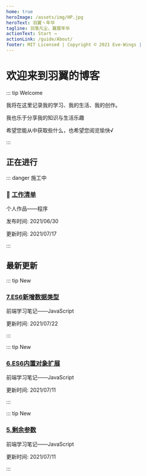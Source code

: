 ```yaml
---
home: true
heroImage: /assets/img/HP.jpg
heroText: 羽翼丶年华
tagline: 羽落凡尘，翼展年华
actionText: Start →
actionLink: /guide/About/
footer: MIT Licensed | Copyright © 2021 Eve-Wings |
---
```


# 欢迎来到羽翼的博客

::: tip Welcome

我将在这里记录我的学习、我的生活、我的创作。

我也乐于分享我的知识与生活乐趣

希望您能从中获取些什么，也希望您阅览愉快√

:::

## 正在进行

::: danger 施工中

### :construction: [工作清单](guide/personal-works/程序/工作清单/)

个人作品——程序

发布时间: 2021/06/30

更新时间: 2021/07/17

:::

## 最新更新

::: tip New

### [7.ES6新增数据类型](guide/fornt-end-learn/base/JavaScript/7.ES6新增数据类型)

前端学习笔记——JavaScript

更新时间: 2021/07/22

:::

::: tip New

### [6.ES6内置对象扩展](guide/fornt-end-learn/base/JavaScript/6.ES6内置对象扩展)

前端学习笔记——JavaScript

更新时间: 2021/07/11

:::

::: tip New

### [5.剩余参数](guide/fornt-end-learn/base/JavaScript/5.剩余参数)

前端学习笔记——JavaScript

更新时间: 2021/07/11

:::































